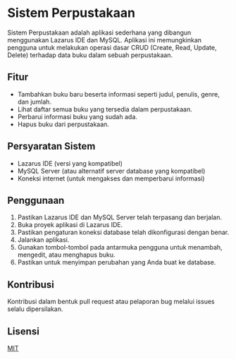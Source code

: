 # Sistem Perpustakaan

Sistem Perpustakaan adalah aplikasi sederhana yang dibangun menggunakan Lazarus IDE dan MySQL. Aplikasi ini memungkinkan pengguna untuk melakukan operasi dasar CRUD (Create, Read, Update, Delete) terhadap data buku dalam sebuah perpustakaan.

## Fitur

- Tambahkan buku baru beserta informasi seperti judul, penulis, genre, dan jumlah.
- Lihat daftar semua buku yang tersedia dalam perpustakaan.
- Perbarui informasi buku yang sudah ada.
- Hapus buku dari perpustakaan.

## Persyaratan Sistem

- Lazarus IDE (versi yang kompatibel)
- MySQL Server (atau alternatif server database yang kompatibel)
- Koneksi internet (untuk mengakses dan memperbarui informasi)

## Penggunaan

1. Pastikan Lazarus IDE dan MySQL Server telah terpasang dan berjalan.
2. Buka proyek aplikasi di Lazarus IDE.
3. Pastikan pengaturan koneksi database telah dikonfigurasi dengan benar.
4. Jalankan aplikasi.
5. Gunakan tombol-tombol pada antarmuka pengguna untuk menambah, mengedit, atau menghapus buku.
6. Pastikan untuk menyimpan perubahan yang Anda buat ke database.

## Kontribusi

Kontribusi dalam bentuk pull request atau pelaporan bug melalui issues selalu dipersilakan.

## Lisensi

[MIT](LICENSE)
